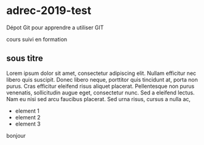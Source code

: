 # adrec-2019-test

Dépot Git pour apprendre a utiliser GIT

cours suivi en formation

## sous titre

Lorem ipsum dolor sit amet, consectetur adipiscing elit. Nullam efficitur nec libero quis suscipit. Donec libero neque, porttitor quis tincidunt at, porta non purus. Cras efficitur eleifend risus aliquet placerat. Pellentesque non purus venenatis, sollicitudin augue eget, consectetur nunc. Sed a eleifend lectus. Nam eu nisi sed arcu faucibus placerat. Sed urna risus, cursus a nulla ac,

- element 1
- element 2
- element 3

bonjour
